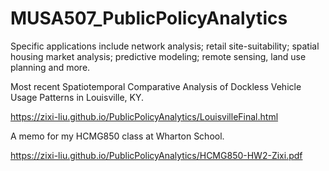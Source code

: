 # MUSA507_PublicPolicyAnalytics
Specific applications include network analysis; retail site-suitability; spatial housing market analysis; predictive modeling; remote sensing, land use planning and more.

Most recent Spatiotemporal Comparative Analysis of Dockless Vehicle Usage Patterns in Louisville, KY.

https://zixi-liu.github.io/PublicPolicyAnalytics/LouisvilleFinal.html

A memo for my HCMG850 class at Wharton School.

https://zixi-liu.github.io/PublicPolicyAnalytics/HCMG850-HW2-Zixi.pdf
